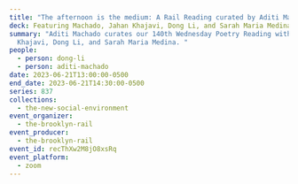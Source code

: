 ```yaml
---
title: "The afternoon is the medium: A Rail Reading curated by Aditi Machado"
deck: Featuring Machado, Jahan Khajavi, Dong Li, and Sarah Maria Medina
summary: "Aditi Machado curates our 140th Wednesday Poetry Reading with Jahan
  Khajavi, Dong Li, and Sarah Maria Medina. "
people:
  - person: dong-li
  - person: aditi-machado
date: 2023-06-21T13:00:00-0500
end_date: 2023-06-21T14:30:00-0500
series: 837
collections:
  - the-new-social-environment
event_organizer:
  - the-brooklyn-rail
event_producer:
  - the-brooklyn-rail
event_id: recThXw2M8jO8xsRq
event_platform:
  - zoom
---
```

